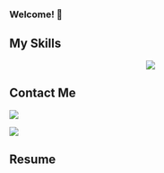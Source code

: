 ### Welcome! 👋

## My Skills
<ins></ins>
<p align="center">
  <a href="https://skillicons.dev">
    <img src="https://skillicons.dev/icons?i=nodejs,java,py,aws,git,mysql,postman,sublime,vscode" />
  </a>
</p>

## Contact Me
<ins></ins>
<p>
  <a href="https://www.linkedin.com/in/ravi-rajappa/">
    <img  src="https://img.shields.io/badge/LinkedIn-0077B5?style=for-the-badge&logo=linkedin&logoColor=white"/>
  </a>
</p>

<img src="{BadgeURLHere}" />

## Resume



<!--
**r2vichan/r2vichan** is a ✨ _special_ ✨ repository because its `README.md` (this file) appears on your GitHub profile.

Here are some ideas to get you started:

- 🔭 I’m currently working on ...
- 🌱 I’m currently learning ...
- 👯 I’m looking to collaborate on ...
- 🤔 I’m looking for help with ...
- 💬 Ask me about ...
- 📫 How to reach me: ...
- 😄 Pronouns: ...
- ⚡ Fun fact: ...
-->
